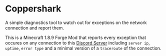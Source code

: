 # Coppershark

A simple diagnostics tool to watch out for exceptions on the network connection and report them. 

This is a Minecraft 1.8.9 Forge Mod that reports every exception that occures on any connection to this [Discord Server](https://discord.gg/jHmy76KQfY) including `server ip`, `uptime`, `error type` and a minimal version of a `traceroute` of the connection.
